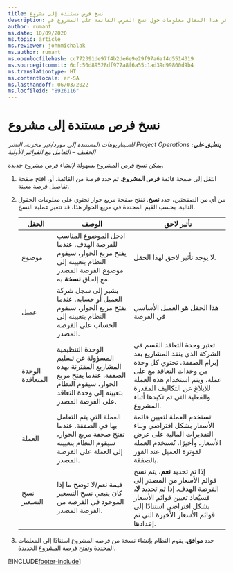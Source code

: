 ```yaml
---
title: نسخ فرص مستندة إلى مشروع
description: يوفر هذا المقال معلومات حول نسخ الفرص القائمة على المشروع في Project Operations.
author: rumant
ms.date: 10/09/2020
ms.topic: article
ms.reviewer: johnmichalak
ms.author: rumant
ms.openlocfilehash: cc772391de97f4b2de6e9e29f97a6af4d5514319
ms.sourcegitcommit: 6cfc50d89528df977a8f6a55c1ad39d99800d9b4
ms.translationtype: HT
ms.contentlocale: ar-SA
ms.lasthandoff: 06/03/2022
ms.locfileid: "8926116"
---
```

# <a name="copy-project-based-opportunities"></a>نسخ فرص مستندة إلى مشروع

_**ينطبق علي:** ‏‫Project Operations للسيناريوهات المستندة إلى مورد/غير مخزنة‬، ‏‫النشر الخفيف – التعامل مع الفواتير الأولية‬_


يمكن نسخ فرص المشروع بسهولة لإنشاء فرص مشروع جديدة. 

1. انتقل إلى صفحة قائمة **فرص المشروع**، ثم حدد فرصة من القائمة. أو، افتح صفحة تفاصيل فرصة معينة. 
2. من أي من الصفحتين، حدد **نسخ**. تفتح صفحة مربع حوار تحتوي على معلومات الحقول التالية. بحسب القيم المحددة في مربع الحوار هذا، قد تتغير عملية النسخ.

    | **الحقل** | **الوصف** | **تأثير لاحق** |
    | --- | --- | --- |
    | موضوع | ادخل الموضوع المناسب للفرصة الهدف. عندما يفتح مربع الحوار، سيقوم النظام بتعيينه إلى موضوع الفرصة المصدر مع إلحاق **نسخة** به. | لا يوجد تأثير لاحق لهذا الحقل. |
    | عميل | يشير إلى سجل شركة العميل أو حسابه. عندما يفتح مربع الحوار، سيقوم النظام بتعيينه إلى الحساب على الفرصة المصدر. | هذا الحقل هو العميل الأساسي في الفرصة |
    | الوحدة المتعاقدة | الوحدة التنظيمية المسؤولة عن تسليم المشاريع المقترنة بهذه الصفقة. عندما يفتح مربع الحوار، سيقوم النظام بتعيينه إلى وحدة التعاقد على الفرصة المصدر. | تعتبر وحدة التعاقد القسم في الشركة الذي ينفذ المشاريع بعد إبرام الصفقة. تحتوي كل وحدة من وحدات التعاقد مع على عملة، ويتم استخدام هذه العملة للإبلاغ عن التكاليف المقدرة والفعلية التي تم تكبدها أثناء المشروع. |
    | ‏‏العملة | العملة التي يتم التعامل بها في الصفقة. عندما تفتح صحفة مربع الحوار، سيقوم النظام بتعيينه إلى العملة على الفرصة المصدر. | تستخدم العملة لتعيين قائمة الأسعار بشكل افتراضي وبناء التقديرات المالية على عرض الأسعار. وأخيرًا، تُستخدم العملة لفوترة العميل عند الفوز بالصفقة. |
    | نسخ التسعير | قيمة نعم/لا توضح ما إذا كان ينبغي نسخ التسعير الموجود في الفرصة من الفرصة المصدر. | إذا تم تحديد **نعم**، يتم نسخ قوائم الأسعار من المصدر إلى الفرصة الهدف. إذا تم تحديد **لا**، فسيُعاد تعيين قوائم الأسعار بشكل افتراضي استنادًا إلى قوائم الأسعار الأخيرة التي تم إعدادها. |

3. حدد **موافق**. يقوم النظام بإنشاء نسخة من فرصه المشروع استنادًا إلى المعلمات المحددة وتفتح فرصة المشروع الجديدة.


[!INCLUDE[footer-include](../includes/footer-banner.md)]